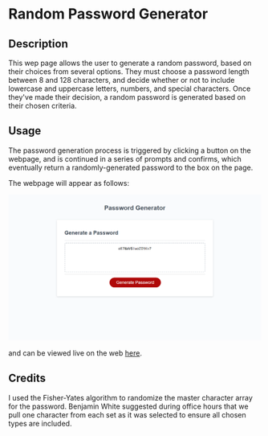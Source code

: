 # Random Password Generator


## Description

This wep page allows the user to generate a random password, based on their choices from several options. They must choose a password length between 8 and 128 characters, and decide whether or not to include lowercase and uppercase letters, numbers, and special characters. Once they've made their decision, a random password is generated based on their chosen criteria.

## Usage

The password generation process is triggered by clicking a button on the webpage, and is continued in a series of prompts and confirms, which eventually return a randomly-generated password to the box on the page. 

The webpage will appear as follows:

![screenshot of webpage](images/Screenshot%202022-11-10%20162126.png)

and can be viewed live on the web [here](https://eawiggans.github.io/passgen/).

## Credits

I used the Fisher-Yates algorithm to randomize the master character array for the password.
Benjamin White suggested during office hours that we pull one character from each set as it was selected to ensure all chosen types are included.